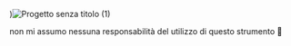 




)![Progetto senza titolo (1)](https://github.com/user-attachments/assets/2b33532b-a336-460b-a32f-51fc88b5fe78)




non mi assumo nessuna responsabilità del utilizzo di questo strumento 🚨



